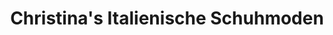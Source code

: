 ---
title: "Christina's Italienische Schuhmoden"
url: /schwandorf/christinas-italienische-schuhmoden/
shop: Schuhe
---